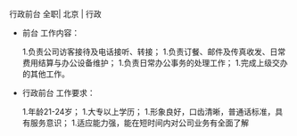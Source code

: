 行政前台 全职| 北京 | 行政

* 前台 工作内容：

  1.负责公司访客接待及电话接听、转接；  1.负责订餐、邮件及传真收发、日常费用结算与办公设备维护；  1.负责日常办公事务的处理工作；  1.完成上级交办的其他工作。 

* 行政前台 工作要求：

  1.年龄21-24岁；   1.大专以上学历；   1.形象良好，口齿清晰，普通话标准，具有服务意识；   1.适应能力强，能在短时间内对公司业务有全面了解
